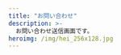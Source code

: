 ```yaml
---
title: "お問い合わせ"
description: >-
  お問い合わせ送信画面です。
heroimg: /img/hei_256x128.jpg
---
```


<!--

基本的に記述は不要です。

記述すると、画面下部に表示されます

-->